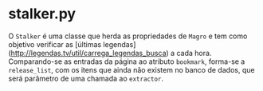 #	stalker.py

O `Stalker` é uma classe que herda as propriedades de `Magro` e tem como objetivo verificar as [últimas legendas]
(http://legendas.tv/util/carrega_legendas_busca) a cada hora. Comparando-se as entradas da página ao atributo `bookmark`, forma-se a
`release_list`, com os itens que ainda não existem no banco de dados, que será parâmetro de uma chamada ao `extractor`.